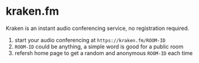 # kraken.fm

Kraken is an instant audio conferencing service, no registration required.

1. start your audio conferencing at `https://kraken.fm/ROOM-ID`
2. `ROOM-ID` could be anything, a simple word is good for a public room
3. refersh home page to get a random and anonymous `ROOM-ID` each time
